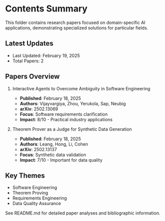 # Contents Summary

This folder contains research papers focused on domain-specific AI applications, demonstrating specialized solutions for particular fields.

## Latest Updates
- Last Updated: February 19, 2025
- Total Papers: 2

## Papers Overview

1. Interactive Agents to Overcome Ambiguity in Software Engineering
   - **Published**: February 18, 2025
   - **Authors**: Vijayvargiya, Zhou, Yerukola, Sap, Neubig
   - **arXiv**: 2502.13069
   - **Focus**: Software requirements clarification
   - **Impact**: 8/10 - Practical industry applications

2. Theorem Prover as a Judge for Synthetic Data Generation
   - **Published**: February 18, 2025
   - **Authors**: Leang, Hong, Li, Cohen
   - **arXiv**: 2502.13137
   - **Focus**: Synthetic data validation
   - **Impact**: 7/10 - Important for data quality

## Key Themes
- Software Engineering
- Theorem Proving
- Requirements Engineering
- Data Quality Assurance

See README.md for detailed paper analyses and bibliographic information.
